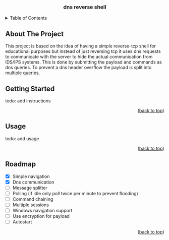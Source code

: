 <h3 align="center">dns reverse shell</h3>

<!-- TABLE OF CONTENTS -->
<details>
  <summary>Table of Contents</summary>
  <ol>
    <li>
      <a href="#about-the-project">About The Project</a>
    </li>
    <li>
      <a href="#getting-started">Getting Started</a>
      <ul>
        <li><a href="#prerequisites">Prerequisites</a></li>
        <li><a href="#installation">Installation</a></li>
      </ul>
    </li>
    <li><a href="#usage">Usage</a></li>
    <li><a href="#roadmap">Roadmap</a></li>
  </ol>
</details>



<!-- ABOUT THE PROJECT -->

## About The Project

This project is based on the idea of having a simple reverse-tcp shell for educational purposes but instead of
just reversing tcp it uses dns requests to communicate with the server to hide the actual communication from IDS/IPS
systems.
This is done by submitting the payload and commands as dns queries. To prevent a dns header overflow the payload is
split into multiple queries.

## Getting Started

todo: add instructions
<p align="right">(<a href="#readme-top">back to top</a>)</p>

## Usage

todo: add usage
<p align="right">(<a href="#readme-top">back to top</a>)</p>

## Roadmap

- [X] Simple navigation
- [X] Dns communication
- [ ] Message splitter
- [ ] Polling (if idle only poll twice per minute to prevent flooding)
- [ ] Command chaining
- [ ] Multiple sessions
- [ ] Windows navigation support
- [ ] Use encryption for payload
- [ ] Autostart

<p align="right">(<a href="#readme-top">back to top</a>)</p>